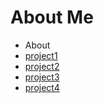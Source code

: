 About Me
================

<ul id="subMenue">
    <li><a class="selected" title= "About Me">About</a></li>
    <li><a href="/p1" title= "This is project1">project1</a></li>
    <li><a href="/p2" title= "This is project2">project2</a></li>
    <li><a href="/p2" title= "This is project3">project3</a></li>
    <li><a href="/p4" title= "This is project4">project4</a></li>
</ul>


